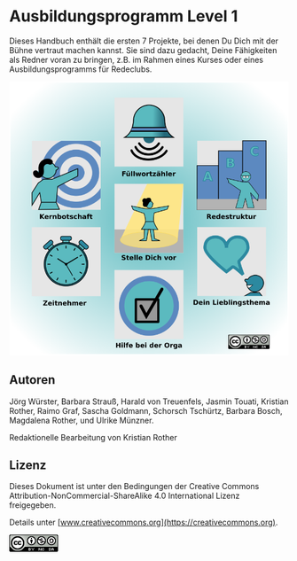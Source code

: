
# Ausbildungsprogramm Level 1

Dieses Handbuch enthält die ersten 7 Projekte, bei denen Du Dich mit der Bühne vertraut machen kannst. Sie sind dazu gedacht, Deine Fähigkeiten als Redner voran zu bringen, z.B. im Rahmen eines Kurses oder eines Ausbildungsprogramms für Redeclubs.

![](bilder/icons_level1.png)


## Autoren

Jörg Würster, Barbara Strauß, Harald von Treuenfels, Jasmin Touati, Kristian Rother, Raimo Graf, Sascha Goldmann, Schorsch Tschürtz, Barbara Bosch, Magdalena Rother, und Ulrike Münzner.

Redaktionelle Bearbeitung von Kristian Rother


## Lizenz

Dieses Dokument ist unter den Bedingungen der Creative Commons Attribution-NonCommercial-ShareAlike 4.0 International Lizenz freigegeben.

Details unter [www.creativecommons.org](https://creativecommons.org).

![](bilder/cc_by_nc_sa.png)
